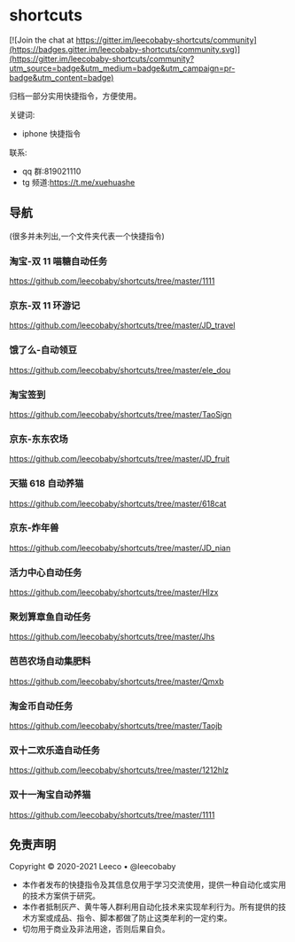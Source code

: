# shortcuts

[![Join the chat at https://gitter.im/leecobaby-shortcuts/community](https://badges.gitter.im/leecobaby-shortcuts/community.svg)](https://gitter.im/leecobaby-shortcuts/community?utm_source=badge&utm_medium=badge&utm_campaign=pr-badge&utm_content=badge)

归档一部分实用快捷指令，方便使用。

关键词:

- iphone 快捷指令

联系:

- qq 群:819021110
- tg 频道:https://t.me/xuehuashe

## 导航

(很多并未列出,一个文件夹代表一个快捷指令)

### 淘宝-双 11 喵糖自动任务

https://github.com/leecobaby/shortcuts/tree/master/1111

### 京东-双 11 环游记

https://github.com/leecobaby/shortcuts/tree/master/JD_travel

### 饿了么-自动领豆

https://github.com/leecobaby/shortcuts/tree/master/ele_dou

### 淘宝签到

https://github.com/leecobaby/shortcuts/tree/master/TaoSign

### 京东-东东农场

https://github.com/leecobaby/shortcuts/tree/master/JD_fruit

### 天猫 618 自动养猫

https://github.com/leecobaby/shortcuts/tree/master/618cat

### 京东-炸年兽

https://github.com/leecobaby/shortcuts/tree/master/JD_nian

### 活力中心自动任务

https://github.com/leecobaby/shortcuts/tree/master/Hlzx

### 聚划算章鱼自动任务

https://github.com/leecobaby/shortcuts/tree/master/Jhs

### 芭芭农场自动集肥料

https://github.com/leecobaby/shortcuts/tree/master/Qmxb

### 淘金币自动任务

https://github.com/leecobaby/shortcuts/tree/master/Taojb

### 双十二欢乐造自动任务

https://github.com/leecobaby/shortcuts/tree/master/1212hlz

### 双十一淘宝自动养猫

https://github.com/leecobaby/shortcuts/tree/master/1111

## 免责声明

Copyright © 2020-2021 Leeco • @leecobaby

- 本作者发布的快捷指令及其信息仅用于学习交流使用，提供一种自动化或实用的技术方案供于研究。
- 本作者抵制灰产、黄牛等人群利用自动化技术来实现牟利行为。所有提供的技术方案或成品、指令、脚本都做了防止这类牟利的一定约束。
- 切勿用于商业及非法用途，否则后果自负。

